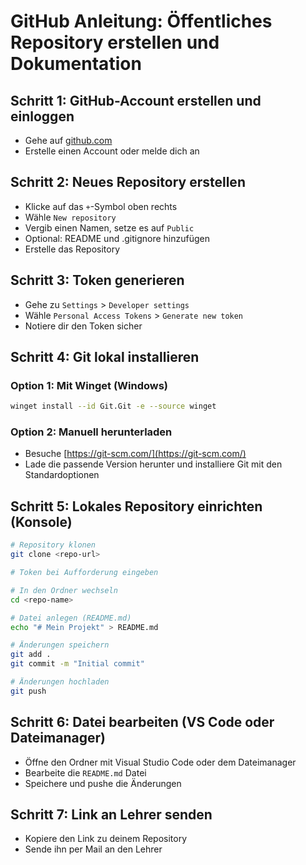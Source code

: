 
# GitHub Anleitung: Öffentliches Repository erstellen und Dokumentation

## Schritt 1: GitHub-Account erstellen und einloggen
- Gehe auf [github.com](https://github.com)
- Erstelle einen Account oder melde dich an

## Schritt 2: Neues Repository erstellen
- Klicke auf das `+`-Symbol oben rechts
- Wähle `New repository`
- Vergib einen Namen, setze es auf `Public`
- Optional: README und .gitignore hinzufügen
- Erstelle das Repository

## Schritt 3: Token generieren
- Gehe zu `Settings` > `Developer settings`
- Wähle `Personal Access Tokens` > `Generate new token`
- Notiere dir den Token sicher

## Schritt 4: Git lokal installieren
### Option 1: Mit Winget (Windows)
```bash
winget install --id Git.Git -e --source winget
```

### Option 2: Manuell herunterladen
- Besuche [https://git-scm.com/](https://git-scm.com/)
- Lade die passende Version herunter und installiere Git mit den Standardoptionen

## Schritt 5: Lokales Repository einrichten (Konsole)
```bash
# Repository klonen
git clone <repo-url>

# Token bei Aufforderung eingeben

# In den Ordner wechseln
cd <repo-name>

# Datei anlegen (README.md)
echo "# Mein Projekt" > README.md

# Änderungen speichern
git add .
git commit -m "Initial commit"

# Änderungen hochladen
git push
```

## Schritt 6: Datei bearbeiten (VS Code oder Dateimanager)
- Öffne den Ordner mit Visual Studio Code oder dem Dateimanager
- Bearbeite die `README.md` Datei
- Speichere und pushe die Änderungen

## Schritt 7: Link an Lehrer senden
- Kopiere den Link zu deinem Repository
- Sende ihn per Mail an den Lehrer
